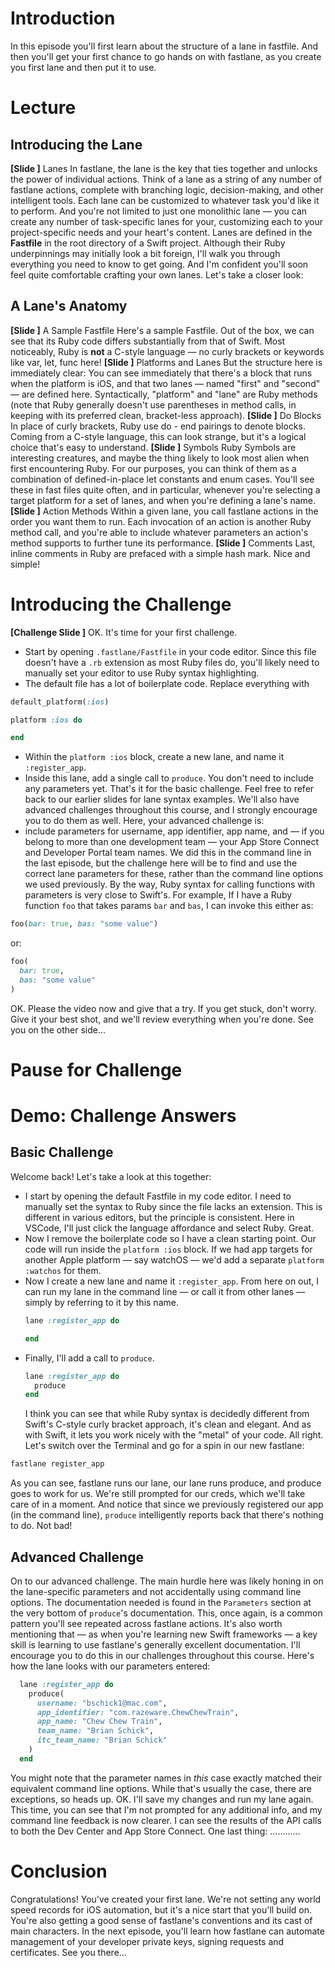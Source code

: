 # Introduction
In this episode you'll first learn about the structure of a lane in fastfile. And then you'll get your first chance to go hands on with fastlane, as you create you first lane and then put it to use.
# Lecture
## Introducing the Lane
**[Slide ]** Lanes
In fastlane, the lane is the key that ties together and unlocks the power of individual actions. Think of a lane as a string of any number of fastlane actions, complete with branching logic, decision-making, and other intelligent tools. Each lane can be customized to whatever task you'd like it to perform. And you're not limited to just one monolithic lane — you can create any number of task-specific lanes for your, customizing each to your project-specific needs and your heart's content.
Lanes are defined in the **Fastfile** in the root directory of a Swift project. Although their Ruby underpinnings may initially look a bit foreign, I'll walk you through everything you need to know to get going. And I'm confident you'll soon feel quite comfortable crafting your own lanes. Let's take a closer look:
## A Lane's Anatomy
<!-- Get these slids from the previous 1.6 -->
**[Slide ]** A Sample Fastfile
Here's a sample Fastfile. Out of the box, we can see that its Ruby code differs substantially from that of Swift. Most noticeably, Ruby is **not** a C-style language — no curly brackets or keywords like var, let, func here! 
**[Slide ]** Platforms and Lanes
But the structure here is immediately clear: You can see immediately that there's a block that runs when the platform is iOS, and that two lanes — named "first" and "second" — are defined here. Syntactically, "platform" and "lane" are Ruby methods (note that Ruby generally doesn't use parentheses in method calls, in keeping with its preferred clean, bracket-less approach). 
**[Slide ]** Do Blocks
In place of curly brackets, Ruby use do - end pairings to denote blocks. Coming from a C-style language, this can look strange, but it's a logical choice that's easy to understand.
**[Slide ]** Symbols
Ruby Symbols are interesting creatures, and maybe the thing likely to look most alien when first encountering Ruby. For our purposes, you can think of them as a combination of defined-in-place let constants and enum cases. You'll see these in fast files quite often, and in particular, whenever you're selecting a target platform for a set of lanes, and when you're defining a lane's name.
**[Slide ]** Action Methods
Within a given lane, you call fastlane actions in the order you want them to run. Each invocation of an action is another Ruby method call, and you're able to include whatever parameters an action's method supports to further tune its performance.
**[Slide ]** Comments
Last,  inline comments in Ruby are prefaced with a simple hash mark. Nice and simple!
# Introducing the Challenge
**[Challenge Slide ]**
OK. It's time for your first challenge. 
- Start by opening `.fastlane/Fastfile` in your code editor. Since this file doesn't have a `.rb` extension as most Ruby files do, you'll likely need to manually set your editor to use Ruby syntax highlighting. 
- The default file has a lot of boilerplate code. Replace everything with
```ruby
default_platform(:ios)

platform :ios do

end
```
- Within the `platform :ios` block, create a new lane, and name it `:register_app`.
- Inside this lane, add a single call to `produce`. You don't need to include any parameters yet.
That's it for the basic challenge. Feel free to refer back to our earlier slides for lane syntax examples.
We'll also have advanced challenges throughout this course, and I strongly encourage you to do them as well. Here, your advanced challenge is: 
- include parameters for username, app identifier, app name, and — if you belong to more than one development team — your App Store Connect and Developer Portal team names. 
We did this in the command line in the last episode, but the challenge here will be to find and use the correct lane parameters for these, rather than the command line options we used previously. 
By the way, Ruby syntax for calling functions with parameters is very close to Swift's. For example, If I have a Ruby function `foo` that takes params `bar` and `bas`, I can invoke this either as:
```ruby
foo(bar: true, bas: "some value")
```
or:
```ruby
foo(
  bar: true,
  bas: "some value"
)
```
OK. Please the video now and give that a try. If you get stuck, don't worry. Give it your best shot, and we'll review everything when you're done. See you on the other side…
# Pause for Challenge
# Demo: Challenge Answers
## Basic Challenge
Welcome back! Let's take a look at this together:
- I start by opening the default Fastfile in my code editor. I need to manually set the syntax to Ruby since the file lacks an extension. This is different in various editors, but the principle is consistent. Here in VSCode, I'll just click the language affordance and select Ruby. Great.
- Now I remove the boilerplate code so I have a clean starting point. Our code will run inside the `platform :ios` block. If we had app targets for another Apple platform — say watchOS — we'd add a separate `platform :watchos` for them.
- Now I create a new lane and name it `:register_app`. From here on out, I can run my lane in the command line — or call it from other lanes — simply by referring to it by this name.
	```ruby
	lane :register_app do

	end
	```
- Finally, I'll add a call to `produce`. 
	```ruby
	lane :register_app do
	  produce
	end
	```
	I think you can see that while Ruby syntax is decidedly different from Swift's C-style curly bracket approach, it's clean and elegant. And as with Swift, it lets you work nicely with the "metal" of your code.
All right. Let's switch over the Terminal and go for a spin in our new fastlane:
```ruby
fastlane register_app
```
As you can see, fastlane runs our lane, our lane runs produce, and produce goes to work for us. We're still prompted for our creds, which we'll take care of in a moment. And notice that since we previously registered our app (in the command line), `produce` intelligently reports back that there's nothing to do. Not bad!
## Advanced Challenge
On to our advanced challenge. The main hurdle here was likely honing in on the lane-specific parameters and not accidentally using command line options. The documentation needed is found in the `Parameters` section at the very bottom of `produce`'s documentation. This, once again, is a common pattern you'll see repeated across fastlane actions. It's also worth mentioning that — as when you're learning new Swift frameworks — a key skill is learning to use fastlane's generally excellent documentation. I'll encourage you to do this in our challenges throughout this course.
Here's how the lane looks with our parameters entered:
```ruby
  lane :register_app do
    produce(
      username: "bschick1@mac.com",
      app_identifier: "com.razeware.ChewChewTrain",
      app_name: "Chew Chew Train",
      team_name: "Brian Schick",
      itc_team_name: "Brian Schick"
    )
  end
```
You might note that the parameter names in *this* case exactly matched their equivalent command line options. While that's usually the case, there are exceptions, so heads up.
OK. I'll save my changes and run my lane again. This time, you can see that I'm not prompted for any additional info, and my command line feedback is now clearer. I can see the results of the API calls to both the Dev Center and App Store Connect.
One last thing: …………
<!-- Put a note here about starter/final projects after confirming team conventions. -->
# Conclusion
Congratulations! You've created your first lane. We're not setting any world speed records for iOS automation, but it's a nice start that you'll build on. You're also getting a good sense of fastlane's conventions and its cast of main characters. 
In the next episode, you'll learn how fastlane can automate management of your developer private keys, signing requests and certificates. See you there…
